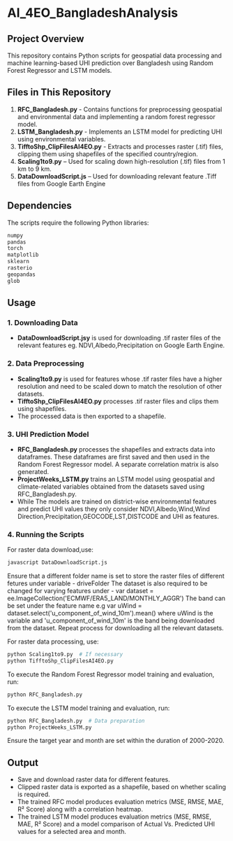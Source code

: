 # AI_4EO_BangladeshAnalysis

## Project Overview
This repository contains Python scripts for geospatial data processing and machine learning-based UHI prediction over Bangladesh using Random Forest Regressor and LSTM models.

## Files in This Repository
1. **RFC_Bangladesh.py** - Contains functions for preprocessing geospatial and environmental data and implementing a random forest regressor model.
2. **LSTM_Bangladesh.py** - Implements an LSTM model for predicting UHI using environmental variables.
3. **TifftoShp_ClipFilesAI4EO.py** - Extracts and processes raster (.tif) files, clipping them using shapefiles of the specified country/region.
4. **Scaling1to9.py** – Used for scaling down high-resolution (.tif) files from 1 km to 9 km.
5. **DataDownloadScript.js** – Used for downloading relevant feature .Tiff files from Google Earth Engine

## Dependencies
The scripts require the following Python libraries:
```sh
numpy
pandas
torch
matplotlib
sklearn
rasterio
geopandas
glob
```

## Usage
### 1. Downloading Data
- **DataDownloadScript.jsy** is used for downloading .tif raster files of the relevant features eg. NDVI,Albedo,Precipitation on Google Earth Engine.
  
### 2. Data Preprocessing
- **Scaling1to9.py** is used for features whose .tif raster files have a higher resolution and need to be scaled down to match the resolution of other datasets.
- **TifftoShp_ClipFilesAI4EO.py** processes .tif raster files and clips them using shapefiles.
- The processed data is then exported to a shapefile.

### 3. UHI Prediction Model
- **RFC_Bangladesh.py** processes the shapefiles and extracts data into dataframes. These dataframes are first saved and then used in the Random Forest Regressor model. A separate correlation matrix is also generated.
- **ProjectWeeks_LSTM.py** trains an LSTM model using geospatial and climate-related variables obtained from the datasets saved using RFC_Bangladesh.py.
- While The models are trained on district-wise environmental features and predict UHI values they only consider NDVI,Albedo,Wind,Wind Direction,Precipitation,GEOCODE,LST,DISTCODE and UHI as features.

### 4. Running the Scripts
For raster data download,use:
```sh
javascript DataDownloadScript.js  
```
Ensure that a different folder name is set to store the raster files of different fetures under variable - driveFolder
The dataset is also required to be changed for varying features under - var dataset = ee.ImageCollection('ECMWF/ERA5_LAND/MONTHLY_AGGR')
The band can be set under the feature name e.g var uWind = dataset.select('u_component_of_wind_10m').mean() where uWind is the variable and 'u_component_of_wind_10m' is the band being downloaded from the dataset.
Repeat process for downloading all the relevant datasets.

For raster data processing, use:
```sh
python Scaling1to9.py  # If necessary
python TifftoShp_ClipFilesAI4EO.py
```
To execute the Random Forest Regressor model training and evaluation, run:
```sh
python RFC_Bangladesh.py
```
To execute the LSTM model training and evaluation, run:
```sh
python RFC_Bangladesh.py  # Data preparation
python ProjectWeeks_LSTM.py
```
Ensure the target year and month are set within the duration of 2000-2020.

## Output
- Save and download raster data for different features.
- Clipped raster data is exported as a shapefile, based on whether scaling is required.
- The trained RFC model produces evaluation metrics (MSE, RMSE, MAE, R² Score) along with a correlation heatmap.
- The trained LSTM model produces evaluation metrics (MSE, RMSE, MAE, R² Score) and a model comparison of Actual Vs. Predicted UHI values for a selected area and month.


